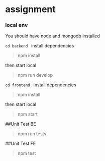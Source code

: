 # assignment
### local env
You should have node and mongodb installed

`cd backend `
install dependencies 
> npm install

then start local 

> npm run develop

`cd frontend `
install dependencies
> npm install

then start local 

> npm start

##Unit Test BE
> npm run tests

##Unit Test FE
> npm test
